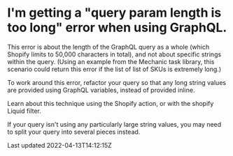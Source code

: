 # I'm getting a "query param length is too long" error when using GraphQL.

This error is about the length of the GraphQL query as a whole (which Shopify limits to 50,000 characters in total), and not about specific strings within the query. (Using an example from the Mechanic task library, this scenario could return this error if the list of list of SKUs is extremely long.)

To work around this error, refactor your query so that any long string values are provided using GraphQL variables, instead of provided inline.

Learn about this technique using the Shopify action, or with the shopify Liquid filter.

If your query isn't using any particularly large string values, you may need to split your query into several pieces instead.

Last updated 2022-04-13T14:12:15Z
